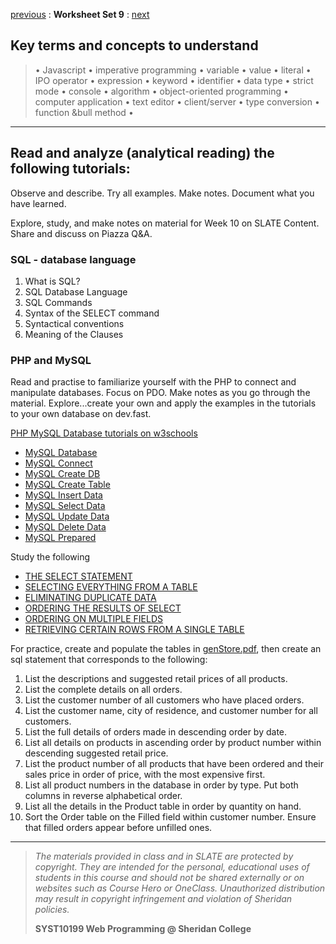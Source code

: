 [previous](set08.md) 
: **Worksheet Set 9**
: [next](set10.md)


## Key terms and concepts to understand
> &bull; Javascript  &bull; imperative programming  &bull; variable  &bull; value  &bull; literal  &bull; IPO operator &bull; expression  &bull; keyword  &bull; identifier  &bull;  data type &bull; strict mode  &bull; console  &bull;  algorithm  &bull; object-oriented programming  &bull; computer application  &bull;  text editor  &bull; client/server  &bull;  type conversion  &bull; function &bull method &bull;
> 
---



## Read and analyze (analytical reading) the following tutorials:
Observe and describe. Try all examples. Make notes. Document what you have learned.

Explore, study, and make notes on material for Week 10 on SLATE Content.
Share and discuss on Piazza Q&A.

### SQL - database language

1. What is SQL?
2. SQL Database Language
3. SQL Commands
4. Syntax of the SELECT command
5. Syntactical conventions
6. Meaning of the Clauses

### PHP and MySQL

Read and practise to familiarize yourself with the PHP to connect and manipulate databases. Focus on PDO. Make notes as you go through the material. Explore...create your own and apply the examples in the tutorials to your own database on dev.fast.

[PHP MySQL Database tutorials on w3schools](http://www.w3schools.com/php/php_mysql_intro.asp)

- <a href="https://www.w3schools.com/php/php_mysql_intro.asp" target="_blank" class="w3-bar-item w3-button" style="padding:0;">MySQL Database</a>
- <a href="https://www.w3schools.com/php/php_mysql_connect.asp" target="_blank" class="w3-bar-item w3-button" style="padding:0;">MySQL Connect</a>
- <a href="https://www.w3schools.com/php/php_mysql_create.asp" target="_blank" class="w3-bar-item w3-button" style="padding:0;">MySQL Create DB</a>
- <a href="https://www.w3schools.com/php/php_mysql_create_table.asp" target="_blank" class="w3-bar-item w3-button" style="padding:0;">MySQL Create Table</a>
- <a href="https://www.w3schools.com/php/php_mysql_insert.asp" target="_blank" class="w3-bar-item w3-button" style="padding:0;">MySQL Insert Data</a>
- <a href="https://www.w3schools.com/php/php_mysql_select.asp" target="_blank" class="w3-bar-item w3-button" style="padding:0;">MySQL Select Data</a>
- <a href="https://www.w3schools.com/php/php_mysql_update.asp" target="_blank" class="w3-bar-item w3-button" style="padding:0;">MySQL Update Data</a>
- <a href="https://www.w3schools.com/php/php_mysql_delete.asp" target="_blank" class="w3-bar-item w3-button" style="padding:0;">MySQL Delete Data</a>
- [MySQL Prepared](https://www.w3schools.com/php/php_mysql_prepared_statements.asp) 

Study the following 

- [THE SELECT STATEMENT](../set10/part_01.md)
- [SELECTING EVERYTHING FROM A TABLE](../set10/part_02.md)
- [ELIMINATING DUPLICATE DATA](../set10/part_03.md)
- [ORDERING THE RESULTS OF SELECT](../set10/part_04.md)
- [ORDERING ON MULTIPLE FIELDS](../set10/part_05.md)
- [RETRIEVING CERTAIN ROWS FROM A SINGLE TABLE](../set10/part_06.md)

For practice, create and populate the tables in [genStore.pdf](../set10/genStore.pdf), then create an sql statement that corresponds to the following:

1.	List the descriptions and suggested retail prices of all products.
2.	List the complete details on all orders.
3.	List the customer number of all customers who have placed orders.
4.	List the customer name, city of residence, and customer number for all customers.
5.	List the full details of orders made in descending order by date.
6.	List all details on products in ascending order by product number within descending suggested retail price.
7.	List the product number of all products that have been ordered and their sales price in order of price, with the most expensive first.
8.	List all product numbers in the database in order by type. Put both columns in reverse alphabetical order.
9.	List all the details in the Product table in order by quantity on hand.
10.	Sort the Order table on the Filled field within customer number. Ensure that filled orders appear before unfilled ones.



  
---
> *The materials provided in class and in SLATE are protected by copyright. They are intended for the personal, educational uses of students in this course and should not be shared externally or on websites such as Course Hero or OneClass. Unauthorized distribution may result in copyright infringement and violation of Sheridan policies.*
> 
> **SYST10199 Web Programming @ Sheridan College**
